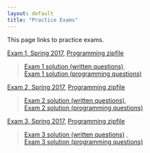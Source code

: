 ```yaml
---
layout: default
title: "Practice Exams"
---
```


This page links to practice exams.

[Exam 1, Spring 2017](cs101-spring2017-exam01.pdf), [Programming zipfile](CS101_Exam01.zip)

> [Exam 1 solution (written questions)](cs101-spring2017-exam01-solution.pdf), 
> <br>[Exam 1 solution (programming questions)](CS101_Exam01_Solution.zip)

[Exam 2, Spring 2017](cs101-spring2017-exam02.pdf), [Programming zipfile](CS101_Exam02.zip)
> [Exam 2 solution (written questions)](cs101-spring2017-exam02-solution.pdf), 
> <br>[Exam 2 solution (programming questions)](CS101_Exam02_Solution.zip)

[Exam 3, Spring 2017](cs101-spring2017-exam03.pdf), [Programming zipfile](CS101_Exam03.zip)

> [Exam 3 solution (written questions)](cs101-spring2017-exam03-solution.pdf) , 
> <br>[Exam 3 solution (programming questions)](CS101_Exam03_Solution.zip)

<!--





[Exam 4, Spring 2017](cs101-spring2017-exam04.pdf), [Programming zipfile](CS101_Exam04.zip)

> [Exam 4 solution (written questions)](cs101-spring2017-exam04-solution.pdf), [Exam 4 solution (programming questions)](CS101_Exam04_Solution.zip)

-->
